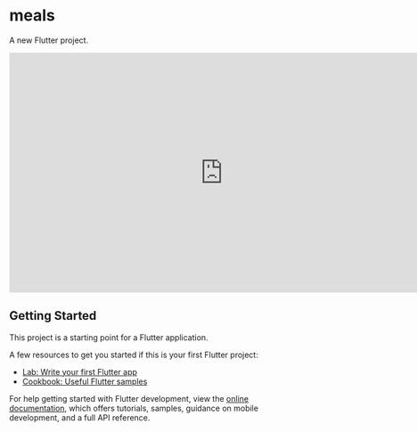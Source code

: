 # meals

A new Flutter project.
<iframe width="766" height="431" src="https://www.youtube.com/embed/hVGVcmW0crs"
frameborder="0" allow="accelerometer; autoplay; encrypted-media; gyroscope;
picture-in-picture" allowfullscreen></iframe>

## Getting Started

This project is a starting point for a Flutter application.

A few resources to get you started if this is your first Flutter project:

- [Lab: Write your first Flutter app](https://docs.flutter.dev/get-started/codelab)
- [Cookbook: Useful Flutter samples](https://docs.flutter.dev/cookbook)

For help getting started with Flutter development, view the
[online documentation](https://docs.flutter.dev/), which offers tutorials,
samples, guidance on mobile development, and a full API reference.
